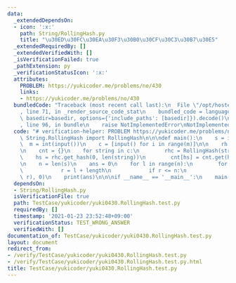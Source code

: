```yaml
---
data:
  _extendedDependsOn:
  - icon: ':x:'
    path: String/RollingHash.py
    title: "\u30ED\u30FC\u30EA\u30F3\u30B0\u30CF\u30C3\u30B7\u30E5"
  _extendedRequiredBy: []
  _extendedVerifiedWith: []
  _isVerificationFailed: true
  _pathExtension: py
  _verificationStatusIcon: ':x:'
  attributes:
    PROBLEM: https://yukicoder.me/problems/no/430
    links:
    - https://yukicoder.me/problems/no/430
  bundledCode: "Traceback (most recent call last):\n  File \"/opt/hostedtoolcache/Python/3.9.1/x64/lib/python3.9/site-packages/onlinejudge_verify/documentation/build.py\"\
    , line 71, in _render_source_code_stat\n    bundled_code = language.bundle(stat.path,\
    \ basedir=basedir, options={'include_paths': [basedir]}).decode()\n  File \"/opt/hostedtoolcache/Python/3.9.1/x64/lib/python3.9/site-packages/onlinejudge_verify/languages/python.py\"\
    , line 96, in bundle\n    raise NotImplementedError\nNotImplementedError\n"
  code: "# verification-helper: PROBLEM https://yukicoder.me/problems/no/430\nfrom\
    \ String.RollingHash import RollingHash\n\n\ndef main():\n    s = input()\n  \
    \  m = int(input())\n    c = [input() for i in range(m)]\n\n    rh = RollingHash(s)\n\
    \n    cnt = {}\n    for string in c:\n        rhc = RollingHash(string)\n    \
    \    hs = rhc.get_hash(0, len(string))\n        cnt[hs] = cnt.get(hs, 0) + 1\n\
    \n    n = len(s)\n    ans = 0\n    for l in range(n):\n        for length in range(11):\n\
    \            r = l + length\n            if r <= n:\n                ans += cnt.get(rh.get_hash(l,\
    \ r), 0)\n    print(ans)\n\n\nif __name__ == '__main__':\n    main()\n"
  dependsOn:
  - String/RollingHash.py
  isVerificationFile: true
  path: TestCase/yukicoder/yuki0430.RollingHash.test.py
  requiredBy: []
  timestamp: '2021-01-23 23:52:48+09:00'
  verificationStatus: TEST_WRONG_ANSWER
  verifiedWith: []
documentation_of: TestCase/yukicoder/yuki0430.RollingHash.test.py
layout: document
redirect_from:
- /verify/TestCase/yukicoder/yuki0430.RollingHash.test.py
- /verify/TestCase/yukicoder/yuki0430.RollingHash.test.py.html
title: TestCase/yukicoder/yuki0430.RollingHash.test.py
---
```

